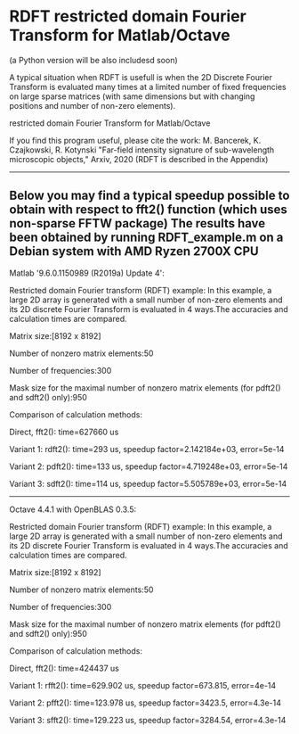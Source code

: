 # RDFT  restricted domain Fourier Transform for Matlab/Octave
(a Python version will be also includesd soon)

A typical situation when RDFT is usefull is when the 2D Discrete Fourier 
Transform is evaluated many times at a limited number of fixed 
frequencies on large sparse matrices (with same dimensions but with
changing positions and number of non-zero elements).

 restricted domain Fourier Transform for Matlab/Octave

If you find this program useful, please cite the work: M. Bancerek, K. Czajkowski, R. Kotynski "Far-field intensity signature of sub-wavelength microscopic objects," Arxiv, 2020   (RDFT is described in the Appendix)


----------------------------------------------------------------------------------------------------------------------------
Below you may find a typical speedup possible to obtain with respect to fft2() function (which uses non-sparse FFTW package)
The results have been obtained by running RDFT_example.m on a Debian system with AMD Ryzen 2700X CPU
-------------------------------------------------------------------------------------------
Matlab '9.6.0.1150989 (R2019a) Update 4':

Restricted domain Fourier transform (RDFT) example:
In this example, a large 2D array is generated with a small number of non-zero elements
 and its 2D discrete Fourier Transform is evaluated in 4 ways.The accuracies and calculation times
are compared.

Matrix size:[8192 x 8192]

Number of nonzero matrix elements:50

Number of frequencies:300

Mask size for the maximal number of nonzero matrix elements (for pdft2() and sdft2() only):950

Comparison of calculation methods:

Direct,  	  fft2():	 time=627660 us

Variant 1: 	 rdft2():	 time=293 us, speedup factor=2.142184e+03, error=5e-14

Variant 2: 	 pdft2():	 time=133 us, speedup factor=4.719248e+03, error=5e-14

Variant 3: 	 sdft2():	 time=114 us, speedup factor=5.505789e+03, error=5e-14

-------------------------------------------------------------------------------------------
Octave 4.4.1 with OpenBLAS 0.3.5:

Restricted domain Fourier transform (RDFT) example:
In this example, a large 2D array is generated with a small number of non-zero elements
 and its 2D discrete Fourier Transform is evaluated in 4 ways.The accuracies and calculation times
are compared.

Matrix size:[8192 x 8192]

Number of nonzero matrix elements:50

Number of frequencies:300

Mask size for the maximal number of nonzero matrix elements (for pdft2() and sdft2() only):950

Comparison of calculation methods:

Direct,           fft2():        time=424437 us

Variant 1:       rfft2():        time=629.902 us, speedup factor=673.815, error=4e-14

Variant 2:       pfft2():        time=123.978 us, speedup factor=3423.5, error=4.3e-14

Variant 3:       sfft2():        time=129.223 us, speedup factor=3284.54, error=4.3e-14


